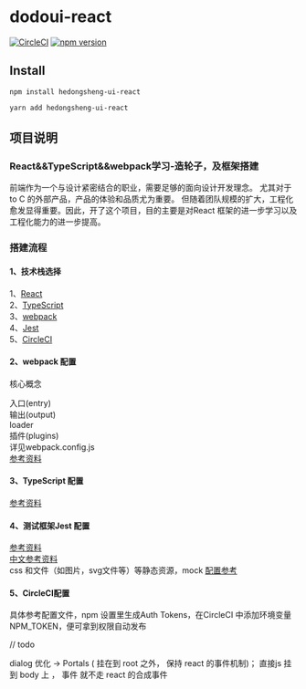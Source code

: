 # dodoui-react

[![CircleCI](https://circleci.com/gh/HE77XTL/dodoui-react.svg?style=svg)](https://circleci.com/gh/HE77XTL/dodoui-react)
[![npm version](https://badge.fury.io/js/hedongsheng-ui-react.svg)](https://badge.fury.io/js/hedongsheng-ui-react)

## Install
```
npm install hedongsheng-ui-react
```

```
yarn add hedongsheng-ui-react
```


## 项目说明
### React&&TypeScript&&webpack学习-造轮子，及框架搭建

前端作为一个与设计紧密结合的职业，需要足够的面向设计开发理念。
尤其对于to C 的外部产品，产品的体验和品质尤为重要。
但随着团队规模的扩大，工程化愈发显得重要。因此，开了这个项目，目的主要是对React 框架的进一步学习以及工程化能力的进一步提高。

### 搭建流程
#### 1、技术栈选择
1、[React](https://zh-hans.reactjs.org/)    
2、[TypeScript](https://www.tslang.cn/)  
3、[webpack](https://webpack.js.org/)  
4、[Jest](https://jestjs.io/zh-Hans/)  
5、[CircleCI](https://circleci.com/)  

#### 2、webpack 配置
核心概念  

入口(entry)  
输出(output)  
loader  
插件(plugins)  
详见webpack.config.js    
[参考资料](https://www.webpackjs.com/concepts/) 

#### 3、TypeScript 配置
[参考资料](https://www.tslang.cn/docs/handbook/compiler-options.html)
 
#### 4、测试框架Jest 配置
[参考资料](https://jestjs.io/docs/zh-Hans/tutorial-react)    
[中文参考资料](https://doc.ebichu.cc/jest/docs/zh-Hans/configuration.html#content)   
css 和文件（如图片，svg文件等）等静态资源，mock [配置参考](https://doc.ebichu.cc/jest/docs/zh-Hans/webpack.html)

#### 5、CircleCI配置
具体参考配置文件，npm 设置里生成Auth Tokens，在CircleCI 中添加环境变量NPM_TOKEN，便可拿到权限自动发布 


// todo

dialog 优化 -> Portals ( 挂在到 root 之外， 保持 react 的事件机制)；
直接js 挂到 body 上 ， 事件 就不走 react 的合成事件
